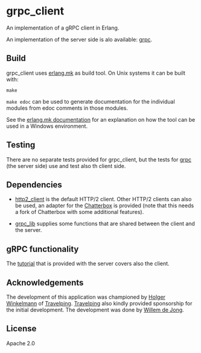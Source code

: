 # grpc_client

An implementation of a gRPC client in Erlang. 

An implementation of the server side is alo available: [grpc](https://github.com/Bluehouse-Technology/grpc).

## Build
grpc_client uses [erlang.mk](https://erlang.mk/) as build tool. On Unix systems it can be built
with: 

```
make
```

`make edoc` can be used to generate documentation for the individual
modules from edoc comments in those modules.

See the [erlang.mk documentation](https://erlang.mk/guide/installation.html#_on_windows) for
an explanation on how the tool can be used in a Windows environment.

## Testing
There are no separate tests provided for grpc_client, but the tests for
[grpc](https://github.com/Bluehouse-Technology/grpc) (the server side) use
and test also th client side.

## Dependencies

- [http2_client](https://github.com/Bluehouse-Technology/http2_client) is
  the default HTTP/2 client. Other HTTP/2 clients can also be used, an
  adapter for the [Chatterbox](https://github.com/willemdj/chatterbox) is
  provided (note that this needs a fork of Chatterbox with some additional
  features).

- [grpc_lib](https://github.com/Bluehouse-Technology/grpc_lib) supplies some
  functions that are shared between the client and the server.

## gRPC functionality

The [tutorial](https://github.com/Bluehouse-Technology/grpc/blob/master/doc/tutorial.md)
that is provided with the server covers also the client.

## Acknowledgements

The development of this application was championed by [Holger Winkelmann](https://github.com/hwinkel) of [Travelping](https://github.com/travelping). [Travelping](https://github.com/travelping) also kindly provided sponsorship for the initial development. The development was done by [Willem de Jong](https://github.com/willemdj).

## License

Apache 2.0

